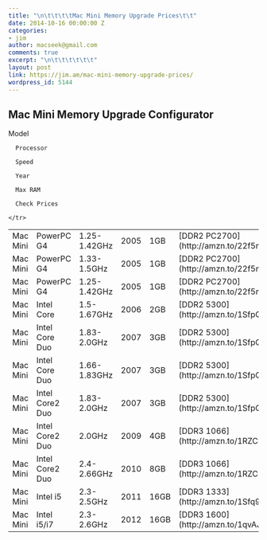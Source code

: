 ```yaml
---
title: "\n\t\t\t\tMac Mini Memory Upgrade Prices\t\t"
date: 2014-10-16 00:00:00 Z
categories:
- jim
author: macseek@gmail.com
comments: true
excerpt: "\n\t\t\t\t\t\t"
layout: post
link: https://jim.am/mac-mini-memory-upgrade-prices/
wordpress_id: 5144
---
```


## Mac Mini Memory Upgrade Configurator


<table >
<tr >
      Model  

      Processor  

      Speed  

      Year  

      Max RAM  

      Check Prices  

    </tr>
<tbody >
<tr >

<td >Mac Mini

</td>

<td >PowerPC G4

</td>

<td >1.25-1.42GHz

</td>

<td >2005

</td>

<td >1GB

</td>

<td >[DDR2 PC2700](http://amzn.to/22f5m7V)

</td>
</tr>
<tr >

<td >Mac Mini

</td>

<td >PowerPC G4

</td>

<td >1.33-1.5GHz

</td>

<td >2005

</td>

<td >1GB

</td>

<td >[DDR2 PC2700](http://amzn.to/22f5m7V)

</td>
</tr>
<tr >

<td >Mac Mini

</td>

<td >PowerPC G4

</td>

<td >1.25-1.42GHz

</td>

<td >2005

</td>

<td >1GB

</td>

<td >[DDR2 PC2700](http://amzn.to/22f5m7V)

</td>
</tr>
<tr >

<td >Mac Mini

</td>

<td >Intel Core

</td>

<td >1.5-1.67GHz

</td>

<td >2006

</td>

<td >2GB

</td>

<td >[DDR2 5300](http://amzn.to/1SfpQYr)

</td>
</tr>
<tr >

<td >Mac Mini

</td>

<td >Intel Core Duo

</td>

<td >1.83-2.0GHz

</td>

<td >2007

</td>

<td >3GB

</td>

<td >[DDR2 5300](http://amzn.to/1SfpQYr)

</td>
</tr>
<tr >

<td >Mac Mini

</td>

<td >Intel Core Duo

</td>

<td >1.66-1.83GHz

</td>

<td >2007

</td>

<td >3GB

</td>

<td >[DDR2 5300](http://amzn.to/1SfpQYr)

</td>
</tr>
<tr >

<td >Mac Mini

</td>

<td >Intel Core2 Duo

</td>

<td >1.83-2.0GHz

</td>

<td >2007

</td>

<td >3GB

</td>

<td >[DDR2 5300](http://amzn.to/1SfpQYr)

</td>
</tr>
<tr >

<td >Mac Mini

</td>

<td >Intel Core2 Duo

</td>

<td >2.0GHz

</td>

<td >2009

</td>

<td >4GB

</td>

<td >[DDR3 1066](http://amzn.to/1RZCBcP)

</td>
</tr>
<tr >

<td >Mac Mini

</td>

<td >Intel Core2 Duo

</td>

<td >2.4-2.66GHz

</td>

<td >2010

</td>

<td >8GB

</td>

<td >[DDR3 1066](http://amzn.to/1RZCBcP)

</td>
</tr>
<tr >

<td >Mac Mini

</td>

<td >Intel i5

</td>

<td >2.3-2.5GHz

</td>

<td >2011

</td>

<td >16GB

</td>

<td >[DDR3 1333](http://amzn.to/1Sfq95J)

</td>
</tr>
<tr >

<td >Mac Mini

</td>

<td >Intel i5/i7

</td>

<td >2.3-2.6GHz

</td>

<td >2012

</td>

<td >16GB

</td>

<td >[DDR3 1600](http://amzn.to/1qvAJje)

</td>
</tr>
</tbody>
</table>
		
